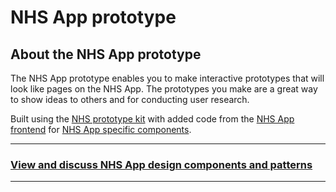 # NHS App prototype

## About the NHS App prototype

The NHS App prototype enables you to make interactive prototypes that will look like pages on the NHS App. The prototypes you make are a great way to show ideas to others and for conducting user research.

Built using the [NHS prototype kit](https://prototype-kit.service-manual.nhs.uk/) with added code from the [NHS App frontend](https://github.com/nhsuk/nhsapp-frontend) for [NHS App specific components](https://design-system.nhsapp.service.nhs.uk/components/).

---

### **[View and discuss NHS App design components and patterns](https://github.com/orgs/nhsuk/projects/8/views/1)**

---
